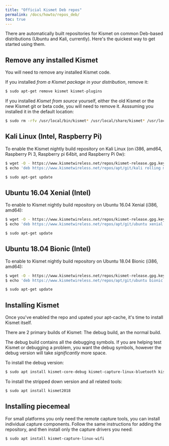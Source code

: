 ```yaml
---
title: "Official Kismet Deb repos"
permalink: /docs/howto/repos_deb/
toc: true
---
```

There are automatically built repositories for Kismet on common Deb-based distributions (Ubuntu and Kali, currently).  Here's the quickest way to get started using them.

## Remove any installed Kismet
You will need to remove any installed Kismet code.

If you installed *from a Kismet package in your distribution*, remove it:

```bash
$ sudo apt-get remove kismet kismet-plugins
```

If you installed *Kismet from source* yourself, either the old Kismet or the new Kismet git or beta code, you will need to remove it.  Asssuming you installed it in the default location:

```bash
$ sudo rm -rfv /usr/local/bin/kismet* /usr/local/share/kismet* /usr/local/etc/kismet*
```

## Kali Linux (Intel, Raspberry Pi)
To enable the Kismet nightly build repository on Kali Linux (on i386, amd64, Raspberry Pi 3, Raspberry pi 64bit, and Raspberry Pi 0w):

```bash
$ wget -O - https://www.kismetwireless.net/repos/kismet-release.gpg.key | sudo apt-key add -
$ echo 'deb https://www.kismetwireless.net/repos/apt/git/kali rolling main' | sudo tee /etc/apt/sources.list.d/kismet.list

$ sudo apt-get update
```

## Ubuntu 16.04 Xenial (Intel)
To enable to Kismet nightly build repository on Ubuntu 16.04 Xenial (i386, amd64):

```bash
$ wget -O - https://www.kismetwireless.net/repos/kismet-release.gpg.key | sudo apt-key add -
$ echo 'deb https://www.kismetwireless.net/repos/apt/git/ubuntu xenial main' | sudo tee /etc/apt/sources.list.d/kismet.list

$ sudo apt-get update
```

## Ubuntu 18.04 Bionic (Intel)
To enable to Kismet nightly build repository on Ubuntu 18.04 Bionic (i386, amd64):

```bash
$ wget -O - https://www.kismetwireless.net/repos/kismet-release.gpg.key | sudo apt-key add -
$ echo 'deb https://www.kismetwireless.net/repos/apt/git/ubuntu bionic main' | sudo tee /etc/apt/sources.list.d/kismet.list

$ sudo apt-get update
```

## Installing Kismet
Once you've enabled the repo and upated your apt-cache, it's time to install Kismet itself.

There are 2 primary builds of Kismet:  The debug build, an the normal build.

The debug build contains all the debugging symbols.  If you are helping test Kismet or debugging a problem, you want the debug symbols, however the debug version will take *significantly* more space.

To install the debug version:
```bash
$ sudo apt install kismet-core-debug kismet-capture-linux-bluetooth kismet-capture-linux-wifi kismet-capture-nrf-mousejack python-kismetcapturertl433 python-kismetexternal python-kismetlog python-kismetrest kismet-logtools 
```

To install the stripped down version and all related tools:
```bash
$ sudo apt install kismet2018
```

## Installing piecemeal
For small platforms you only need the remote capture tools, you can install individual capture components.  Follow the same instructions for adding the repository, and then install only the capture drivers you need:

```bash
$ sudo apt install kismet-capture-linux-wifi
```

